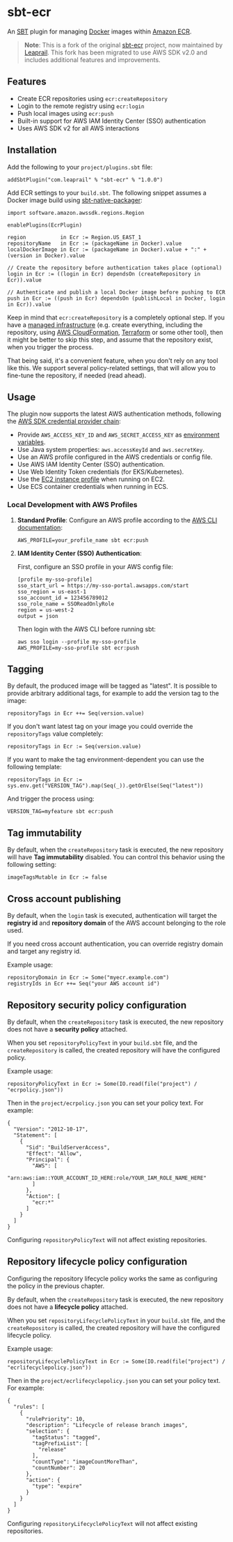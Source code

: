 # sbt-ecr

An [SBT](http://www.scala-sbt.org/) plugin for managing [Docker](http://docker.io) images within [Amazon ECR](https://aws.amazon.com/ecr/).

> **Note**: This is a fork of the original [sbt-ecr](https://github.com/sjednac/sbt-ecr) project, now maintained by [Leaprail](https://github.com/leaprail). This fork has been migrated to use AWS SDK v2.0 and includes additional features and improvements.

## Features

* Create ECR repositories using `ecr:createRepository`
* Login to the remote registry using `ecr:login`
* Push local images using `ecr:push`
* Built-in support for AWS IAM Identity Center (SSO) authentication
* Uses AWS SDK v2 for all AWS interactions

## Installation

Add the following to your `project/plugins.sbt` file:

    addSbtPlugin("com.leaprail" % "sbt-ecr" % "1.0.0")

Add ECR settings to your `build.sbt`. The following snippet assumes a Docker image build using [sbt-native-packager](https://github.com/sbt/sbt-native-packager):

    import software.amazon.awssdk.regions.Region
    
    enablePlugins(EcrPlugin)

    region           in Ecr := Region.US_EAST_1
    repositoryName   in Ecr := (packageName in Docker).value
    localDockerImage in Ecr := (packageName in Docker).value + ":" + (version in Docker).value

    // Create the repository before authentication takes place (optional)
    login in Ecr := ((login in Ecr) dependsOn (createRepository in Ecr)).value

    // Authenticate and publish a local Docker image before pushing to ECR
    push in Ecr := ((push in Ecr) dependsOn (publishLocal in Docker, login in Ecr)).value
    
Keep in mind that `ecr:createRepository` is a completely optional step. If you have a [managed infrastructure](https://en.wikipedia.org/wiki/Infrastructure_as_code) (e.g. create everything, including the repository, using [AWS CloudFormation](https://aws.amazon.com/cloudformation/), [Terraform](https://www.terraform.io/) or some other tool), then it might be better to skip this step, and assume that the repository exist, when you trigger the process.

That being said, it's a convenient feature, when you don't rely on any tool like this. We support several policy-related settings, that will allow you to fine-tune the repository, if needed (read ahead).

## Usage

The plugin now supports the latest AWS authentication methods, following the [AWS SDK credential provider chain](https://docs.aws.amazon.com/sdk-for-java/latest/developer-guide/credentials-chain.html):

* Provide `AWS_ACCESS_KEY_ID` and `AWS_SECRET_ACCESS_KEY` as [environment variables](https://docs.aws.amazon.com/sdk-for-java/latest/developer-guide/credentials-environment.html).
* Use Java system properties: `aws.accessKeyId` and `aws.secretKey`.
* Use an AWS profile configured in the AWS credentials or config file.
* Use AWS IAM Identity Center (SSO) authentication.
* Use Web Identity Token credentials (for EKS/Kubernetes).
* Use the [EC2 instance profile](https://docs.aws.amazon.com/AWSEC2/latest/UserGuide/iam-roles-for-amazon-ec2.html) when running on EC2.
* Use ECS container credentials when running in ECS.

### Local Development with AWS Profiles

1. **Standard Profile**: Configure an AWS profile according to the [AWS CLI documentation](https://docs.aws.amazon.com/cli/latest/userguide/cli-configure-profiles.html):

   ```
   AWS_PROFILE=your_profile_name sbt ecr:push
   ```

2. **IAM Identity Center (SSO) Authentication**:
   
   First, configure an SSO profile in your AWS config file:

   ```
   [profile my-sso-profile]
   sso_start_url = https://my-sso-portal.awsapps.com/start
   sso_region = us-east-1
   sso_account_id = 123456789012
   sso_role_name = SSOReadOnlyRole
   region = us-west-2
   output = json
   ```

   Then login with the AWS CLI before running sbt:

   ```
   aws sso login --profile my-sso-profile
   AWS_PROFILE=my-sso-profile sbt ecr:push
   ```

## Tagging

By default, the produced image will be tagged as "latest". It is possible to provide arbitrary additional tags,
 for example to add the version tag to the image:
    
    repositoryTags in Ecr ++= Seq(version.value)
    
If you don't want latest tag on your image you could override the ```repositoryTags``` value completely:
 
    repositoryTags in Ecr := Seq(version.value)

If you want to make the tag environment-dependent you can use the following template:

    repositoryTags in Ecr := sys.env.get("VERSION_TAG").map(Seq(_)).getOrElse(Seq("latest"))

And trigger the process using:

    VERSION_TAG=myfeature sbt ecr:push

## Tag immutability

By default, when the `createRepository` task is executed, the new repository will have **Tag immutability**
disabled. You can control this behavior using the following setting:

    imageTagsMutable in Ecr := false
 
## Cross account publishing

By default, when the `login` task is executed, authentication will target the **registry id** and **repository domain** of the AWS account belonging to the role used.

If you need cross account authentication, you can override registry domain and target any registry id.

Example usage:

    repositoryDomain in Ecr := Some("myecr.example.com")
    registryIds in Ecr ++= Seq("your AWS account id")

## Repository security policy configuration

By default, when the `createRepository` task is executed, the new repository does not have a **security policy**
attached. 

When you set `repositoryPolicyText` in your `build.sbt` file, and the `createRepository` is called, the created
repository will have the configured policy. 

Example usage:
    
    repositoryPolicyText in Ecr := Some(IO.read(file("project") / "ecrpolicy.json")) 
    
Then in the `project/ecrpolicy.json` you can set your policy text. For example:
    
    {
      "Version": "2012-10-17",
      "Statement": [
        {
          "Sid": "BuildServerAccess",
          "Effect": "Allow",
          "Principal": {
            "AWS": [
              "arn:aws:iam::YOUR_ACCOUNT_ID_HERE:role/YOUR_IAM_ROLE_NAME_HERE"
            ]
          },
          "Action": [
            "ecr:*"
          ]
        }
      ]
    }
 
Configuring `repositoryPolicyText` will not affect existing repositories.

## Repository lifecycle policy configuration

Configuring the repository lifecycle policy works the same as configuring the policy in the previous chapter.

By default, when the `createRepository` task is executed, the new repository does not have a **lifecycle 
policy** attached. 

When you set `repositoryLifecyclePolicyText` in your `build.sbt` file, and the `createRepository` is called, the created
repository will have the configured lifecycle policy. 

Example usage:
    
    repositoryLifecyclePolicyText in Ecr := Some(IO.read(file("project") / "ecrlifecyclepolicy.json")) 
    
Then in the `project/ecrlifecyclepolicy.json` you can set your policy text. For example:
    
    {
      "rules": [
        {
          "rulePriority": 10,
          "description": "Lifecycle of release branch images",
          "selection": {
            "tagStatus": "tagged",
            "tagPrefixList": [
              "release"
            ],
            "countType": "imageCountMoreThan",
            "countNumber": 20
          },
          "action": {
            "type": "expire"
          }
        }
      ]
    }
 
Configuring `repositoryLifecyclePolicyText` will not affect existing repositories.


